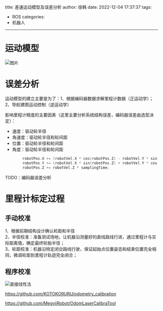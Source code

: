 title: 差速运动模型及误差分析
author: 徐韩
date: 2022-12-04 17:37:37
tags:
  - ROS
categories:
  - 机器人
---
# 运动模型
![图片](https://cdn.jsdelivr.net/gh/XuHan-pro/picx-images-hosting@master/差速模型导图.77derb41cp.webp)

# 误差分析
运动模型的建立主要是为了：1、根据编码器数据求解里程计数据（正运动学）；2、导航建图运动控制（逆运动学）  

影响里程计精度的主要因素（这里主要分析系统结构误差，编码器误差由选型决定）：
- 速度：驱动轮半径
- 角速度：驱动轮半径和轮间距
- 位置：驱动轮半径和轮间距
- 角度：驱动轮半径和轮间距
```c++
        robotPos.X += (robotVel.X * cos(robotPos.Z) - robotVel.Y * sin(robotPos.Z)) * samplingTime; // 计算X方向的位移，单位：m
        robotPos.Y += (robotVel.X * sin(robotPos.Z) + robotVel.Y * cos(robotPos.Z)) * samplingTime; // 计算Y方向的位移，单位：m
        robotPos.Z += robotVel.Z * samplingTime;                                                    // 绕Z轴的角位移，单位：rad
```
TODO：编码器误差分析

# 里程计标定过程

## 手动校准

1、根据前期结构设计确认轮距和半径  
2、半径校准：准备测试场地，让机器沿测量好的直线路线行进，通过里程计与实际距离值，确定最终轮胎半径；  
3、轮距校准：机器沿特定闭合路线行驶，保证起始点位置姿态和结束位置完全相同，微调轮距到里程计轨迹完全闭合；  

## 程序校准  

![直接线性法](https://cdn.jsdelivr.net/gh/XuHan-pro/picx-images-hosting@master/直接线性法标定.7p59ggoqb.webp)

https://github.com/KOTOKORURU/odometry_calibration


https://github.com/MegviiRobot/OdomLaserCalibraTool

